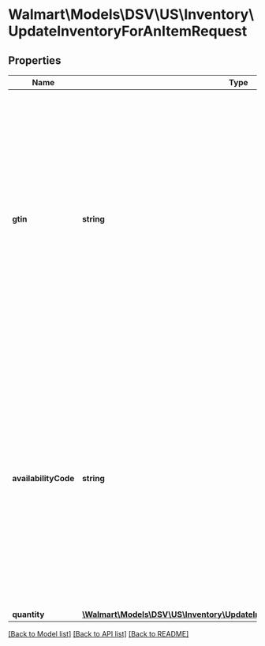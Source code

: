 # Walmart\Models\DSV\US\Inventory\UpdateInventoryForAnItemRequest

## Properties

Name | Type | Description | Notes
------------ | ------------- | ------------- | -------------
**gtin** | **string** | Specifies the global trade item number (GTIN) item identifier.   The global trade item number is a 14-digit number, including the check digit, that is used worldwide and identifies the Each. If the user’s number is less than 14 digits, add zeros at the beginning. |
**availabilityCode** | **string** | Specifies how to manage the inventory update.   AC: The code used for standard inventory updates. Assign this code to an item with normal inventory.   AA: An item with infinite inventory. If users set AA as the availability code, they do not need to provide inventory for the item. |
**quantity** | [**\Walmart\Models\DSV\US\Inventory\UpdateInventoryForAnItemRequestQuantity**](UpdateInventoryForAnItemRequestQuantity.md) |  |


[[Back to Model list]](./) [[Back to API list]](../../../../../README.md#supported-apis) [[Back to README]](../../../../../README.md)
